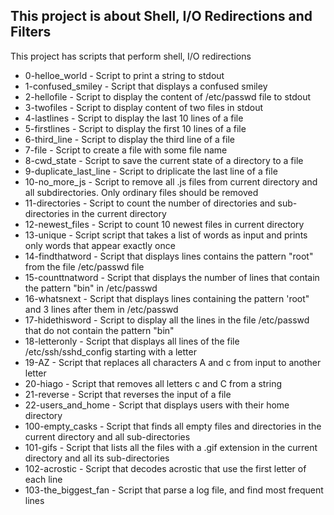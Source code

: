 ## This project is about Shell, I/O Redirections and Filters

This project has scripts that perform shell, I/O redirections

+ 0-helloe_world - Script to print a string to stdout
+ 1-confused_smiley - Script that displays a confused smiley
+ 2-hellofile - Script to display the content of /etc/passwd file to stdout
+ 3-twofiles - Script to display content of two files in stdout
+ 4-lastlines - Script to display the last 10 lines of a file
+ 5-firstlines - Script to display the first 10 lines of a file
+ 6-third_line - Script to display the third line of a file
+ 7-file - Script to create a file with some file name
+ 8-cwd_state - Script to save the current state of a directory to a file
+ 9-duplicate_last_line - Script to driplicate the last line of a file
+ 10-no_more_js - Script to remove all .js files from current directory and all subdirectories. Only ordinary files should be removed
+ 11-directories - Script to count the number of directories and sub-directories in the current directory
+ 12-newest_files - Script to count 10 newest files in current directory
+ 13-unique - Script script that takes a list of words as input and prints only words that appear exactly once
+ 14-findthatword - Script that displays lines contains the pattern "root" from the file /etc/passwd file
+ 15-counttnatword - Script that displays the number of lines that contain the pattern "bin" in /etc/passwd
+ 16-whatsnext - Script that displays lines containing the pattern 'root" and 3 lines after them in /etc/passwd
+ 17-hidethisword - Script to display all the lines in the file /etc/passwd that do not contain the pattern "bin"
+ 18-letteronly - Script that displays all lines of the file /etc/ssh/sshd_config starting with a letter
+ 19-AZ - Script that replaces all characters A and c from input to another letter
+ 20-hiago - Script that removes all letters c and C from a string
+ 21-reverse - Script that reverses the input of a file
+ 22-users_and_home - Script that displays users with their home directory
+ 100-empty_casks - Script that finds all empty files and directories in the current directory and all sub-directories
+ 101-gifs - Script that lists all the files with a .gif extension in the current directory and all its sub-directories
+ 102-acrostic - Script that decodes acrostic that use the first letter of each line
+ 103-the_biggest_fan - Script that parse a log file, and find most frequent lines
